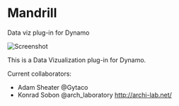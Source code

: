 # Mandrill
Data viz plug-in for Dynamo

![Screenshot](https://github.com/ksobon/Mandrill/blob/master/logoImages/mandrillLogo-01.png)

This is a Data Vizualization plug-in for Dynamo. 

Current collaborators:
 - Adam Sheater @Gytaco
 - Konrad Sobon @arch_laboratory http://archi-lab.net/
